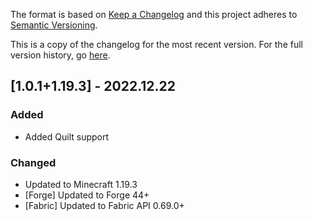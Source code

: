 The format is based on [Keep a Changelog](http://keepachangelog.com/en/1.0.0/) and this project adheres to [Semantic Versioning](http://semver.org/spec/v2.0.0.html).

This is a copy of the changelog for the most recent version. For the full version history, go [here](https://github.com/illusivesoulworks/veinmining/blob/1.19.x/CHANGELOG.md).

## [1.0.1+1.19.3] - 2022.12.22
### Added
- Added Quilt support
### Changed
- Updated to Minecraft 1.19.3
- [Forge] Updated to Forge 44+
- [Fabric] Updated to Fabric API 0.69.0+
